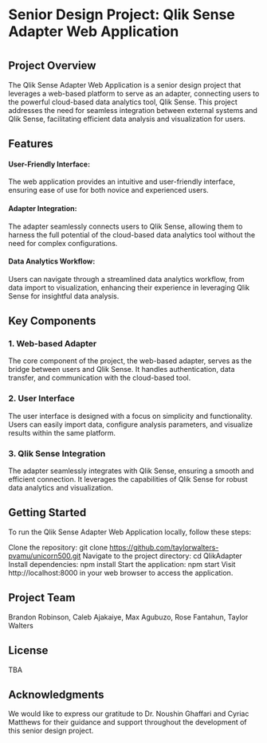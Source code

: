 <h1>Senior Design Project: Qlik Sense Adapter Web Application<h1></h1>

<h2>Project Overview</h2>
The Qlik Sense Adapter Web Application is a senior design project that leverages a web-based platform to serve as an adapter, connecting users to the powerful cloud-based data analytics tool, Qlik Sense. This project addresses the need for seamless integration between external systems and Qlik Sense, facilitating efficient data analysis and visualization for users.

<h2>Features</h2>
<h4>User-Friendly Interface:</h4>
The web application provides an intuitive and user-friendly interface, ensuring ease of use for both novice and experienced users.

<h4>Adapter Integration:</h4>
The adapter seamlessly connects users to Qlik Sense, allowing them to harness the full potential of the cloud-based data analytics tool without the need for complex configurations.

<h4>Data Analytics Workflow:</h4>
Users can navigate through a streamlined data analytics workflow, from data import to visualization, enhancing their experience in leveraging Qlik Sense for insightful data analysis.

<h2>Key Components</h2>
<h3>1. Web-based Adapter</h3>
The core component of the project, the web-based adapter, serves as the bridge between users and Qlik Sense. It handles authentication, data transfer, and communication with the cloud-based tool.

<h3>2. User Interface</h3>
The user interface is designed with a focus on simplicity and functionality. Users can easily import data, configure analysis parameters, and visualize results within the same platform.

<h3>3. Qlik Sense Integration</h3>
The adapter seamlessly integrates with Qlik Sense, ensuring a smooth and efficient connection. It leverages the capabilities of Qlik Sense for robust data analytics and visualization.

<h2>Getting Started</h2>
To run the Qlik Sense Adapter Web Application locally, follow these steps:

Clone the repository: git clone https://github.com/taylorwalters-pvamu/unicorn500.git
Navigate to the project directory: cd QlikAdapter
Install dependencies: npm install
Start the application: npm start
Visit http://localhost:8000 in your web browser to access the application.

<h2>Project Team</h2>
Brandon Robinson,
Caleb Ajakaiye,
Max Agubuzo,
Rose Fantahun,
Taylor Walters

<h2>License</h2>
TBA

<h2>Acknowledgments</h2>
We would like to express our gratitude to Dr. Noushin Ghaffari and Cyriac Matthews for their guidance and support throughout the development of this senior design project.
